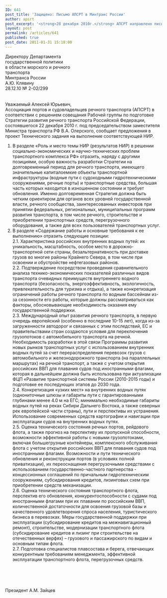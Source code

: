 ```yaml
---
ID: 641
post_title: 'Защищено: Письмо АПСРТ в Минтранс России'
author: apsrt
post_excerpt: '<strong>28 декабря 2010г.</strong> АПСРТ направлено письмо в Минтранс России за № 2-02/299, в котором представлены предложения в проект Технического задания на выполнение НИР по подготовке Стратегии развития речного транспорта РФ.'
layout: post
permalink: /articles/641
published: true
post_date: 2011-01-31 15:18:00
---
```

Директору Департамента<br />
                                                                                                        государственной политики<br />
                                                                                                        в области морского и речного<br />
                                                                                                        транспорта<br />
                                                                                                        Минтранса России<br />
                                                                                                        А.Ю. Клявину<br />
           28.12.10                   № 2-02/299 <br />
<br />
<br />
                                                     Уважаемый Алексей Юрьевич,<br />
            Ассоциация портов и судовладельцев речного транспорта (АПСРТ) в соответствии с решением совещания Рабочей группы по подготовке Стратегии развития речного транспорта Российской Федерации, состоявшегося 22 декабря 2010 г. под председательством заместителя Министра транспорта РФ В.А. Олерского,  сообщает предложения в проект Технического задания  на выполнение соответствующей НИР. <br />
1. В разделе «Роль и место темы НИР (результатов НИР) в решении социально-экономических и научно-технических проблем транспортного комплекса РФ» отразить, наряду с другими позициями, особую важность разработки Стратегии на долговременный период для речного транспорта, имеющего значительные капиталоемкие объекты транспортной инфраструктуры (водные пути с судоходными гидротехническими сооружениями, речные порты) и транспортные средства, большая часть которых находится в изношенном состоянии и требует обновления. Именно долговременная Стратегия должна быть четким ориентиром для органов всех уровней государственной власти, речного сообщества, заинтересованных инвесторов при принятии федеральных, региональных, муниципальных программ развития транспорта, в том числе речного, строительстве и приобретении транспортных средств, перегрузочного оборудования,  а также для всех пользователей транспортных услуг.    <br />
2. В разделе «Содержание работы и основные требования к ее выполнению» отразить следующие позиции:<br />
2.1. Характеристика российских внутренних  водных путей: их уникальность, масштабность, особое место в дорожно-транспортной  сети страны, безальтернативность при доставке грузов во многие  районы Крайнего Севера, в том числе при освоении и обустройстве нефтегазовых районов. <br />
2.2. Подтверждение посредством проведения сравнительного анализа технико-экономических показателей различных видов транспорта очевидных преимуществ внутреннего водного транспорта (безопасность, энергоэффективность, экологичность, привлекательность для туризма и отдыха),  а также конкретизация ограничений работы речного транспорта по водным бассейнам из-за сезонности его работы, которые должны рассматриваться как факторы, обосновывающие необходимость оказания ему государственной поддержки.<br />
2.3. Международный опыт развития речного транспорта, в первую очередь европейский (особенно в последние 10-15 лет), когда из-за загруженности автодорог и связанных с этим последствий, ЕС и  правительствами стран создаются условия для переключения грузопотоков  с автомобильного транспорта на речной. <br />
Необходимость разработки в этой связи  Программы развития новых рынков транспортных услуг с использованием внутренних водных путей за счет перераспределения перевозок грузов с автомобильного и железнодорожного транспорта (на параллельных  маршрутах) на речной транспорт, а также с учетом открытия российских ВВП для плавания судов под иностранными флагами, которая в дальнейшем должна быть использована при актуализации ФЦП «Развитие транспортной системы России (2010-2015 годы) и подготовке ее последующих этапов до 2030 года. <br />
2.4. Конкретизация  «узких мест» на внутренних водных путях (однониточные шлюзы и габариты пути с гарантированными глубинами менее 4.0 м на ЕГС; минимально необходимые габариты водных путей на реках Сибири  Дальнего Востока, а также северных рек европейской части страны), пути и перспективы их устранения. <br />
Использование современных средств картографии и навигации при эксплуатации судов на внутренних водных путях.<br />
2.5. Оценка технического состояния речных портов, рейдового флота, а также прогноз на перспективу   их пропускной способности, возможности эффективной работы с новыми грузопотоками, включая большегрузные контейнеры, комплексного обслуживания флота с учетом открытия российских ВВП для плавания судов под иностранными флагами. Возможности и пути технического обновления и реконструкции портов (в условиях полной приватизации), их переоснащения перегрузочными средствами с использованием государственно-частного партнерства - концессионных соглашений по причальным гидротехническим сооружениям, субсидирования кредитов, лизинговых схем при приобретении средств механизации.<br />
2.6. Оценка технического состояния транспортного флота, перспектив его обновления, конкурентоспособности с судами под иностранными флагами при их плавании по российским ВВП, количественной достаточности для освоения грузовой базы и качественного удовлетворения спроса населения, туристического бизнеса в перевозках.   Меры государственной поддержки при эксплуатации (субсидирование кредитов на межнавигационный ремонт), строительстве, модернизации транспортного флота (субсидирование кредитов и лизинг при строительстве на отечественных верфях) – грузового и пассажирского по видам и основным типам флота.<br />
2.7. Подготовка специалистов плавсостава и берега, отвечающих конкурентным требованиям менеджмента, эффективной эксплуатации транспортного флота, перегрузочных средств. <br />
<br />
<br />
<br />
<br />
                    Президент                                                 А.М. Зайцев